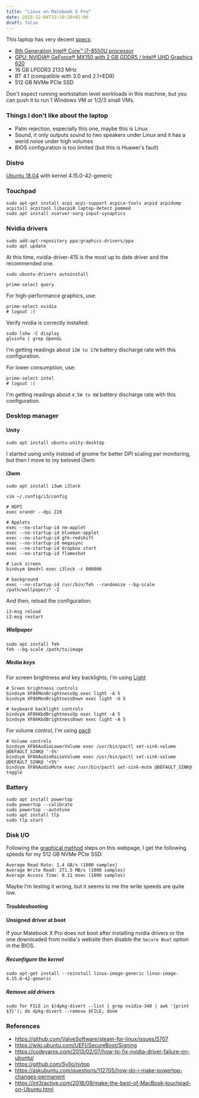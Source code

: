 ```yaml
---
title: "Linux on Matebook X Pro"
date: 2018-12-04T13:10:28+01:00
draft: false
---
```


This laptop has very decent [specs](https://consumer.huawei.com/en/laptops/matebook-x-pro/specs/):

* [8th Generation Intel® Core™ i7-8550U processor](https://ark.intel.com/products/122589/Intel-Core-i7-8550U-Processor-8M-Cache-up-to-4-00-GHz)
* [GPU: NVIDIA® GeForce® MX150 with 2 GB GDDR5 / Intel® UHD Graphics 620](https://www.geforce.com/hardware/notebook-gpus/geforce-mx150/specifications)
* 16 GB LPDDR3 2133 MHz
* BT 4.1 (compatible with 3.0 and 2.1+EDR)
* 512 GB NVMe PCIe SSD

Don't expect running workstation level workloads in this machine, but you can push it to run 1 Windows VM or 1/2/3 small VMs.

### Things I don't like about the laptop

* Palm rejection, especially this one, maybe this is Linux
* Sound, it only outputs sound to two speakers under Linux and it has a werid noise under high volumes
* BIOS configuration is too limited (but this is Huawei's fault)

### Distro

[Ubuntu 18.04](http://releases.ubuntu.com/18.04/) with kernel 4.15.0-42-generic

### Touchpad

    sudo apt-get install acpi acpi-support acpica-tools acpid acpidump acpitail acpitool libacpi0 laptop-detect pommed
    sudo apt install xserver-xorg-input-synaptics

### Nvidia drivers

    sudo add-apt-repository ppa:graphics-drivers/ppa
    sudo apt update

At this time, nvidia-driver-415 is the most up to date driver and the recommended one.

    sudo ubuntu-drivers autoinstall

    prime-select query

For high-performance graphics, use:

    prime-select nvidia
    # logout :(

Verify nvidia is correctly installed:

    sudo lshw -C display
    glxinfo | grep OpenGL

I'm getting readings about `12W to 17W` battery discharge rate with this configuration.

For lower consumption, use:

    prime-select intel
    # logout :(

I'm getting readings about `4.5W to 6W` battery discharge rate with this configuration.

### Desktop manager

#### Unity

    sudo apt install ubuntu-unity-desktop

I started using unity instead of gnome for better DPI scaling per monitoring, but then I move to my beloved i3wm

#### i3wm

    sudo apt install i3wm i3lock

`vim ~/.config/i3/config`

    # HDPI
    exec xrandr --dpi 220

    # Applets
    exec --no-startup-id nm-applet
    exec --no-startup-id blueman-applet
    exec --no-startup-id gtk-redshift
    exec --no-startup-id megasync
    exec --no-startup-id dropbox start
    exec --no-startup-id flameshot

    # Lock screen
    bindsym $mod+l exec i3lock -c 000000

    # background
    exec --no-startup-id /usr/bin/feh --randomize --bg-scale /path/wallpaper/* -Z

And then, reload the configuration:

    i3-msg reload
    i3-msg restart

##### Wallpaper

    sudo apt install feh
    feh --bg-scale /path/to/image

##### Media keys

For screen brightness and key backlights, I'm using [Light](https://github.com/haikarainen/light)

    # Sreen brightness controls
    bindsym XF86MonBrightnessUp exec light -A 5
    bindsym XF86MonBrightnessDown exec light -U 5

    # keyboard backlight controls
    bindsym XF86KbdBrightnessUp exec light -A 5
    bindsym XF86KbdBrightnessDown exec light -A 5

For volume control, I'm using [pactl](http://manpages.ubuntu.com/manpages/precise/man1/pactl.1.html)

    # Volume controls
    bindsym XF86AudioLowerVolume exec /usr/bin/pactl set-sink-volume @DEFAULT_SINK@ '-5%'
    bindsym XF86AudioRaiseVolume exec /usr/bin/pactl set-sink-volume @DEFAULT_SINK@ '+5%'
    bindsym XF86AudioMute exec /usr/bin/pactl set-sink-mute @DEFAULT_SINK@ toggle

### Battery

    sudo apt install powertop
    sudo powertop --calibrate
    sudo powertop --autotune
    sudo apt install tlp
    sudo tlp start

### Disk I/O

Following the [graphical method](https://www.cyberciti.biz/faq/howto-linux-unix-test-disk-performance-with-dd-command/) steps on this webpage, I get the following speeds for my 512 GB NVMe PCIe SSD:

    Average Read Rate: 1.4 GB/s (1000 samples)
    Average Write Read: 271.5 MB/s (1000 samples)
    Average Access Time: 0.11 msec (1000 samples)

Maybe I'm testing it wrong, but it seems to me the write speeds are quite low.

#### Troubleshooting

#### Unsigned driver at boot

If your Matebook X Pro does not boot after installing nvidia drivers or the one downloaded from nvidia's website then disable the `Secure Boot` option in the BIOS.

##### Reconfigure the kernel

    sudo apt-get install --reinstall linux-image-generic linux-image-4.15.0-42-generic

##### Remove old drivers

    sudo for FILE in $(dpkg-divert --list | grep nvidia-340 | awk '{print $3}'); do dpkg-divert --remove $FILE; done

### References

* <https://github.com/ValveSoftware/steam-for-linux/issues/5707>
* <https://wiki.ubuntu.com/UEFI/SecureBoot/Signing>
* <https://codeyarns.com/2013/02/07/how-to-fix-nvidia-driver-failure-on-ubuntu/>
* <https://github.com/Syllo/nvtop>
* <https://askubuntu.com/questions/112705/how-do-i-make-powertop-changes-permanent>
* <https://int3ractive.com/2018/09/make-the-best-of-MacBook-touchpad-on-Ubuntu.html>

